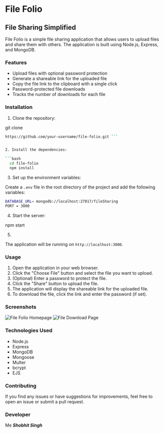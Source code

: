 # File Folio

## File Sharing Simplified

File Folio is a simple file sharing application that allows users to upload files and share them with others. The application is built using Node.js, Express, and MongoDB.

### Features

- Upload files with optional password protection
- Generate a shareable link for the uploaded file
- Copy the file link to the clipboard with a single click
- Password-protected file downloads
- Tracks the number of downloads for each file

### Installation

1. Clone the repository:

git clone
```bash
https://github.com/your-username/file-folio.git ```


2. Install the dependencies:

```bash
  cd file-folio
  npm install
```


3. Set up the environment variables:

Create a `.env` file in the root directory of the project and add the following variables:

```bash
DATABASE_URL= mongodb://localhost:27017/fileSharing
PORT = 3000
```


4. Start the server:

npm start

5. 
The application will be running on `http://localhost:3000`.

### Usage

1. Open the application in your web browser.
2. Click the "Choose File" button and select the file you want to upload.
3. (Optional) Enter a password to protect the file.
4. Click the "Share" button to upload the file.
5. The application will display the shareable link for the uploaded file.
6. To download the file, click the link and enter the password (if set).

### Screenshots

![File Folio Homepage](https://i.imgur.com/XYZ123.png)
![File Download Page](https://i.imgur.com/ABC456.png)

### Technologies Used

- Node.js
- Express
- MongoDB
- Mongoose
- Multer
- bcrypt
- EJS

### Contributing

If you find any issues or have suggestions for improvements, feel free to open an issue or submit a pull request.

### Developer

Me ***Shobhit Singh***


